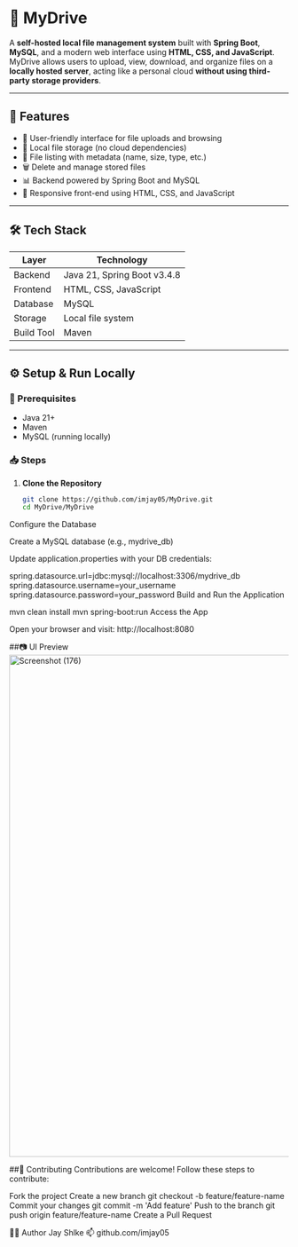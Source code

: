 # 📁 MyDrive

A **self-hosted local file management system** built with **Spring Boot**, **MySQL**, and a modern web interface using **HTML, CSS, and JavaScript**.  
MyDrive allows users to upload, view, download, and organize files on a **locally hosted server**, acting like a personal cloud **without using third-party storage providers**.

---

## 🚀 Features

- 🔐 User-friendly interface for file uploads and browsing  
- 📂 Local file storage (no cloud dependencies)  
- 📄 File listing with metadata (name, size, type, etc.)  
- 🗑️ Delete and manage stored files  
- 📊 Backend powered by Spring Boot and MySQL  
- 🎨 Responsive front-end using HTML, CSS, and JavaScript  

---

## 🛠️ Tech Stack

| Layer      | Technology                  |
|------------|------------------------------|
| Backend    | Java 21, Spring Boot v3.4.8  |
| Frontend   | HTML, CSS, JavaScript        |
| Database   | MySQL                        |
| Storage    | Local file system            |
| Build Tool | Maven                        |

---

## ⚙️ Setup & Run Locally

### 🔧 Prerequisites

- Java 21+
- Maven
- MySQL (running locally)

### 📥 Steps
1. **Clone the Repository**
   ```bash
   git clone https://github.com/imjay05/MyDrive.git
   cd MyDrive/MyDrive
Configure the Database

Create a MySQL database (e.g., mydrive_db)

Update application.properties with your DB credentials:

spring.datasource.url=jdbc:mysql://localhost:3306/mydrive_db
spring.datasource.username=your_username
spring.datasource.password=your_password
Build and Run the Application

mvn clean install
mvn spring-boot:run
Access the App

Open your browser and visit:
http://localhost:8080

##📷 UI Preview
<img width="1920" height="905" alt="Screenshot (176)" src="https://github.com/user-attachments/assets/7927f093-e00a-4486-aca1-249711c68504" />

##🤝 Contributing
Contributions are welcome!
Follow these steps to contribute:

Fork the project
Create a new branch
git checkout -b feature/feature-name
Commit your changes
git commit -m 'Add feature'
Push to the branch
git push origin feature/feature-name
Create a Pull Request

🙋‍♂️ Author
Jay Shlke
📫 github.com/imjay05

